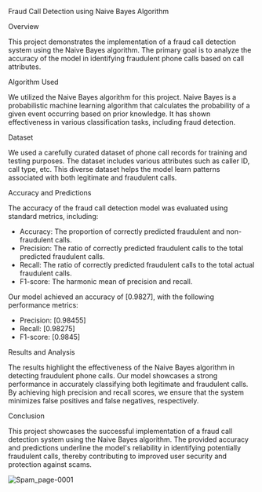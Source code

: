 Fraud Call Detection using Naive Bayes Algorithm


Overview

This project demonstrates the implementation of a fraud call detection system using the Naive Bayes algorithm. The primary goal is to analyze the accuracy of the model in identifying fraudulent phone calls based on call attributes.

Algorithm Used

We utilized the Naive Bayes algorithm for this project. Naive Bayes is a probabilistic machine learning algorithm that calculates the probability of a given event occurring based on prior knowledge. It has shown effectiveness in various classification tasks, including fraud detection.

Dataset

We used a carefully curated dataset of phone call records for training and testing purposes. The dataset includes various attributes such as caller ID, call type, etc. This diverse dataset helps the model learn patterns associated with both legitimate and fraudulent calls.

Accuracy and Predictions

The accuracy of the fraud call detection model was evaluated using standard metrics, including:

- Accuracy: The proportion of correctly predicted fraudulent and non-fraudulent calls.
- Precision: The ratio of correctly predicted fraudulent calls to the total predicted fraudulent calls.
- Recall: The ratio of correctly predicted fraudulent calls to the total actual fraudulent calls.
- F1-score: The harmonic mean of precision and recall.

Our model achieved an accuracy of [0.9827], with the following performance metrics:
- Precision: [0.98455]
- Recall: [0.98275]
- F1-score: [0.9845]


Results and Analysis

The results highlight the effectiveness of the Naive Bayes algorithm in detecting fraudulent phone calls. Our model showcases a strong performance in accurately classifying both legitimate and fraudulent calls. By achieving high precision and recall scores, we ensure that the system minimizes false positives and false negatives, respectively.

Conclusion

This project showcases the successful implementation of a fraud call detection system using the Naive Bayes algorithm. The provided accuracy and predictions underline the model's reliability in identifying potentially fraudulent calls, thereby contributing to improved user security and protection against scams.


![Spam_page-0001](https://github.com/nayakan001/Fraud-Detection/assets/137257547/6b5ea16d-3936-4033-bc95-70c55ef3e1a8)
